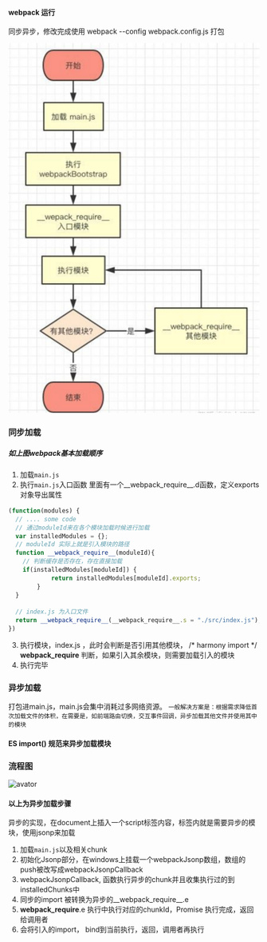 #### webpack 运行
同步异步，修改完成使用 webpack --config webpack.config.js 打包

![avatar](https://github.com/luoluoying/webpack/blob/master/runWebpack/img/webpack_run.png)

### 同步加载
##### 如上图webpack基本加载顺序
1. 加载```main.js```
2. 执行```main.js```入口函数  里面有一个__webpack_require__.d函数，定义exports对象导出属性
```js
(function(modules) {
  // .... some code
  // 通过moduleId来在各个模块加载时候进行加载
  var installedModules = {};
  // moduleId 实际上就是引入模块的路径
  function __webpack_require__(moduleId){
    // 判断缓存是否存在，存在直接加载
    if(installedModules[moduleId]) {
 			return installedModules[moduleId].exports;
 		}
  }

  // index.js 为入口文件
  return __webpack_require__(__webpack_require__.s = "./src/index.js");
})
```
3. 执行模块，index.js ，此时会判断是否引用其他模块，
   /* harmony import */ __webpack_require__ 判断，如果引入其余模块，则需要加载引入的模块
4. 执行完毕

### 异步加载
打包进main.js，main.js会集中消耗过多网络资源。
```一般解决方案是：根据需求降低首次加载文件的体积，在需要是，如前端路由切换，交互事件回调，异步加载其他文件并使用其中的模块```

#### ES import() 规范来异步加载模块

### 流程图
![avator](https://github.com/luoluoying/webpack/blob/master/runWebpack/img/async_webpack_run.jpg)

#### 以上为异步加载步骤
异步的实现，在document上插入一个script标签内容，标签内就是需要异步的模块，使用jsonp来加载
1. 加载```main.js```以及相关chunk
2. 初始化Jsonp部分，在windows上挂载一个webpackJsonp数组，数组的push被改写成webpackJsonpCallback
3. webpackJsonpCallback, 函数执行异步的chunk并且收集执行过的到installedChunks中
4. 同步的import 被转换为异步的__webpack_require__.e
5. __webpack_require__.e 执行中执行对应的chunkId，Promise 执行完成，返回给调用者
6. 会将引入的import， bind到当前执行，返回，调用者再执行